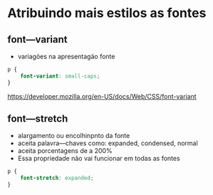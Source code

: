 # Atribuindo mais estilos as fontes


## font—variant

* variagöes na apresentagäo fonte

```css
p {
	font-variant: small-caps;
}
```

https://developer.mozilla.org/en-US/docs/Web/CSS/font-variant



## font—stretch


* alargamento ou encolhinpnto da fonte
* aceita palavra—chaves como: expanded, condensed, normal
* aceita porcentagens de a 200%
* Essa propriedade não vai funcionar em todas as fontes

```css
p {
	font-stretch: expanded;
}
```